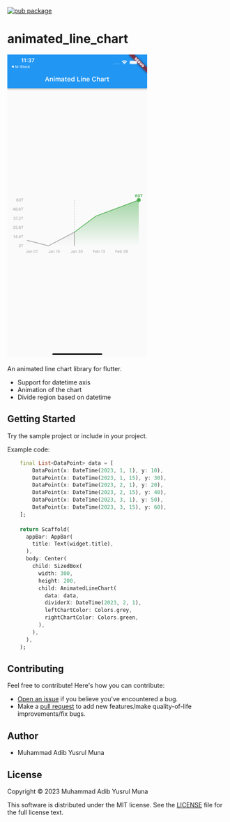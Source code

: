 [![pub package](https://img.shields.io/pub/v/animated_line_chart.svg)](https://pub.dev/packages/animated_line_chart)

# animated_line_chart

![Example](screenshots/example.png)

An animated line chart library for flutter.
 - Support for datetime axis
 - Animation of the chart
 - Divide region based on datetime

## Getting Started

Try the sample project or include in your project.

Example code:
```dart
    final List<DataPoint> data = [
        DataPoint(x: DateTime(2023, 1, 1), y: 10),
        DataPoint(x: DateTime(2023, 1, 15), y: 30),
        DataPoint(x: DateTime(2023, 2, 1), y: 20),
        DataPoint(x: DateTime(2023, 2, 15), y: 40),
        DataPoint(x: DateTime(2023, 3, 1), y: 50),
        DataPoint(x: DateTime(2023, 3, 15), y: 60),
    ];
    
    return Scaffold(
      appBar: AppBar(
        title: Text(widget.title),
      ),
      body: Center(
        child: SizedBox(
          width: 300, 
          height: 200,
          child: AnimatedLineChart(
            data: data,
            dividerX: DateTime(2023, 2, 1),
            leftChartColor: Colors.grey,
            rightChartColor: Colors.green,
          ),
        ),
      ),
    );
```

## Contributing

Feel free to contribute! Here's how you can contribute:

- [Open an issue](https://github.com/adibmuhamad/animated-line-chart/issues) if you believe you've encountered a bug.
- Make a [pull request](https://github.com/adibmuhamad/animated-line-chart/pull) to add new features/make quality-of-life improvements/fix bugs.

## Author

- Muhammad Adib Yusrul Muna

## License
Copyright © 2023 Muhammad Adib Yusrul Muna

This software is distributed under the MIT license. See the [LICENSE](https://github.com/adibmuhamad/animated-line-chart/blob/main/LICENSE) file for the full license text.